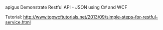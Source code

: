 apigus
Demonstrate Restful API - JSON using C# and WCF

Tutorial:
http://www.topwcftutorials.net/2013/09/simple-steps-for-restful-service.html